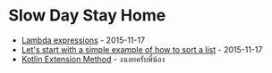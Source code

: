 
Slow Day Stay Home
==================

- [Lambda expressions](2015-11/hello.html) - 2015-11-17
- [Let's start with a simple example of how to sort a list](2015-11/hello.html) - 2015-11-17
- [Kotlin Extension Method](2015-11/kolin-extension-method.html) - งงเลยครับพี่น้อง
